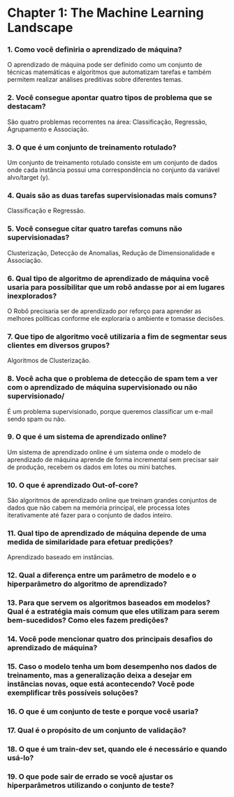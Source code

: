 # **Chapter 1: The Machine Learning Landscape**

### 1. Como você definiria o aprendizado de máquina?
O aprendizado de máquina pode ser definido como um conjunto de técnicas matemáticas e algoritmos que automatizam tarefas e também permitem realizar análises preditivas sobre diferentes temas.

### 2. Você consegue apontar quatro tipos de problema que se destacam?
São quatro problemas recorrentes na área: Classificação, Regressão, Agrupamento e Associação.

### 3. O que é um conjunto de treinamento rotulado?
Um conjunto de treinamento rotulado consiste em um conjunto de dados onde cada instância possui uma correspondência no conjunto da variável alvo/target (y).

### 4. Quais são as duas tarefas supervisionadas mais comuns?
Classificação e Regressão.

### 5. Você consegue citar quatro tarefas comuns não supervisionadas?
Clusterização, Detecção de Anomalias, Redução de Dimensionalidade e Associação.

### 6. Qual tipo de algoritmo de aprendizado de máquina você usaria para possibilitar que um robô andasse por ai em lugares inexplorados?
O Robô precisaria ser de aprendizado por reforço para aprender as melhores políticas conforme ele exploraria o ambiente e tomasse decisões.

### 7. Que tipo de algoritmo você utilizaria a fim de segmentar seus clientes em diversos grupos?
Algoritmos de Clusterização.

### 8. Você acha que o problema de detecção de spam tem a ver com o aprendizado de máquina supervisionado ou não supervisionado/
É um problema supervisionado, porque queremos classificar um e-mail sendo spam ou não.

### 9. O que é um sistema de aprendizado online?
Um sistema de aprendizado online é um sistema onde o modelo de aprendizado de máquina aprende de forma incremental sem precisar sair de produção, recebem os dados em lotes ou mini batches.

### 10. O que é aprendizado Out-of-core?
São algoritmos de aprendizado online que treinam grandes conjuntos de dados que não cabem na memória principal, ele processa lotes iterativamente até fazer para o conjunto de dados inteiro.

### 11. Qual tipo de aprendizado de máquina depende de uma medida de similaridade para efetuar predições?
Aprendizado baseado em instâncias.

### 12. Qual a diferença entre um parâmetro de modelo e o hiperparâmetro do algoritmo de aprendizado?

### 13. Para que servem os algoritmos baseados em modelos? Qual é a estratégia mais comum que eles utilizam para serem bem-sucedidos? Como eles fazem predições?

### 14. Você pode mencionar quatro dos principais desafios do aprendizado de máquina?

### 15. Caso o modelo tenha um bom desempenho nos dados de treinamento, mas a generalização deixa a desejar em instâncias novas, oque está acontecendo? Você pode exemplificar três possíveis soluções?

### 16. O que é um conjunto de teste e porque você usaria?

### 17. Qual é o propósito de um conjunto de validação?

### 18. O que é um train-dev set, quando ele é necessário e quando usá-lo?

### 19. O que pode sair de errado se você ajustar os hiperparâmetros utilizando o conjunto de teste?
